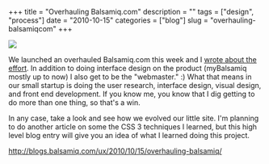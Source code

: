 +++
title = "Overhauling Balsamiq.com"
description = ""
tags = ["design", "process"]
date = "2010-10-15"
categories = ["blog"]
slug = "overhauling-balsamiqcom"
+++



  <div class="notebook-screenshot"><a href="http://blogs.balsamiq.com/ux/2010/10/15/overhauling-balsamiq/"><img id='bluga-thumbnail-2446' class='bluga-thumbnail large' src='http://media.konigi.com/bluga/
wt4cb905716017f_large.jpg'/></a></div><p>We launched an overhauled Balsamiq.com this week and I <a href="http://blogs.balsamiq.com/ux/2010/10/15/overhauling-balsamiq/">wrote about the effort</a>. In addition to doing interface design on the product (myBalsamiq mostly up to now) I also get to be the &quot;webmaster.&quot; :) What that means in our small startup is doing the user research, interface design, visual design, and front end development. If you know me, you know that I dig getting to do more than one thing, so that's a win.</p>

<p>In any case, take a look and see how we evolved our little site. I'm planning to do another article on some the CSS 3 techniques I learned, but this high level blog entry will give you an idea of what I learned doing this project.</p>

    
  <a href="http://blogs.balsamiq.com/ux/2010/10/15/overhauling-balsamiq/">http://blogs.balsamiq.com/ux/2010/10/15/overhauling-balsamiq/</a>

